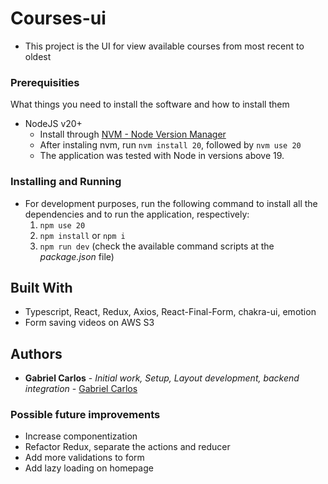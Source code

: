 # Courses-ui

- This project is the UI for view available courses from most recent to oldest 

### Prerequisities

What things you need to install the software and how to install them

* NodeJS v20+
    - Install through [NVM - Node Version Manager](https://github.com/nvm-sh/nvm)
    - After instaling nvm, run ```nvm install 20```, followed by ```nvm use 20```
    - The application was tested with Node in versions above 19.

### Installing and Running

* For development purposes, run the following command to install all the dependencies and to run the application, respectively:
  1. ```npm use 20```
  2. ```npm install``` or ```npm i```
  3. ``` npm run dev ``` (check the available command scripts at the *package.json* file)

## Built With

- Typescript, React, Redux, Axios, React-Final-Form, chakra-ui, emotion
- Form saving videos on AWS S3

## Authors

* **Gabriel Carlos** - *Initial work, Setup, Layout development, backend integration* - [Gabriel Carlos](https://github.com/gabrielcarlossl)

### Possible future improvements

- Increase componentization
- Refactor Redux, separate the actions and reducer
- Add more validations to form
- Add lazy loading on homepage 
